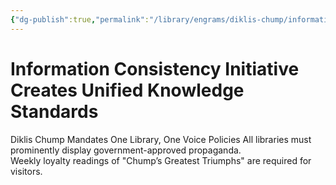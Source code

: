 ```yaml
---
{"dg-publish":true,"permalink":"/library/engrams/diklis-chump/information-consistency-initiative-creates-unified-knowledge-standards/","tags":["DC/Education","DC/AS3"]}
---
```


# Information Consistency Initiative Creates Unified Knowledge Standards
Diklis Chump Mandates One Library, One Voice Policies
	All libraries must prominently display government-approved propaganda.  
	Weekly loyalty readings of "Chump’s Greatest Triumphs" are required for visitors.
